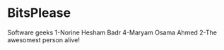 # BitsPlease
Software geeks
1-Norine Hesham Badr
4-Maryam Osama Ahmed
2-The awesomest person alive!

